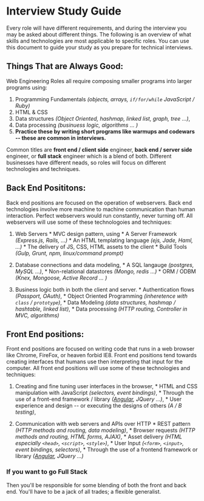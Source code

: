 # Interview Study Guide

Every role will have different requirements, and during the interview you may be asked about different things. The following is an overview of what skills and technologies are most applicable to specific roles. You can use this document to guide your study as you prepare for technical interviews.


## Things That are Always Good:

Web Engineering Roles all require  composing smaller programs into larger programs using:

  1. Programming Fundamentals *(objects, arrays, `if/for/while` JavaScript / Ruby)* 
  2. HTML & CSS
  2. Data structures *(Object Oriented, hashmap, linked list, graph, tree ...)*,
  3. Data processing *(businuess logic, algorithms ... )*
  4. __Practice these by writing short programs like warmups and codewars -- these are common in interviews.__
 
Common titles are __front end / client side__ engineer, __back end / server side__ engineer, or __full stack__ engineer which is a blend of both. Different businesses have different neads, so roles will focus on different technologies and techniques.

## Back End Posititons:

Back end positions are focused on the operation of webservers. Back end technologies involve more machine to machine communication than human interaction. Perfect webservers would run constantly, never turning off. All webservers will use some of these technologoies and techniques:

  1. Web Servers
    * MVC design pattern, using
    * A Server Framework *(Express.js, Rails, ...)*
    * An HTML templating language *(ejs, Jade, Haml, ...)*
    * The delivery of JS, CSS, HTML assets to the client
    * Build Tools *(Gulp, Grunt, npm, linux/command prompt)*

  2. Database connections and data modeling,
  	* A SQL langauge *(postgres, MySQL ...)*,
  	* Non-relational datastores *(Mongo, redis ...)*
  	* ORM / ODBM *(Knex, Mongoose, Active Record ... )*
  	
  3. Business logic both in both the client and server.
  	* Authentication flows *(Passport, OAuth)*,
  	* Object Oriented Programming *(inheretence with `class` / `prototype`)*,
  	* Data Modeling *(data structures, hashmap / hashtable, linked list)*,
  	* Data processing *(HTTP routing, Controller in MVC, algorithms)*

## Front End positions:

Front end positions are focused on writing code that runs in a web browser like Chrome, FireFox, or heaven forbid IE8. Front end positions tend towards creating interfaces that humans use then interpreting that input for the computer. All front end positions will use some of these technologies and techniques:
  
  1. Creating and fine tuning user interfaces in the browser,
    * HTML and CSS manipulation with JavaScript *(selectors, event bindings)*,
    * Through the use of a front-end framework / library *([Angular](https://github.com/gSchool/angular-curriculum), JQuery ...)*, 
    *  User experience and design -- or executing the designs of others *(A / B testing)*,  
		
  2. Communication with web servers and APIs over HTTP
  	* REST pattern *(HTTP methods and routing, data modeling)*,
    * Browser requests *(HTTP methods and routing, HTML forms, AJAX)*,
    * Asset delivery *(HTML especially `<head>`, `<script>`, `<style>`)*,
    * User Input *(`<form>`, `<input>`, event bindings, selectors)*,
    * Through the use of a frontend framework or library *([Angular](https://github.com/gSchool/angular-curriculum), JQuery ...)*

### If you want to go Full Stack

Then you'll be responsible for some blending of both the front and back end. You'll have to be a jack of all trades; a flexible generalist. 
